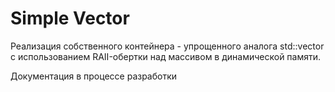# Simple Vector
Реализация собственного контейнера - упрощенного аналога std::vector с использованием RAII-обертки над массивом в динамической памяти.

Документация в процессе разработки
